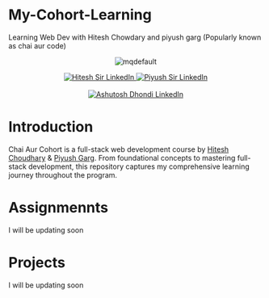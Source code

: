 # My-Cohort-Learning
Learning Web Dev with Hitesh Chowdary and piyush garg (Popularly known as chai aur code)
<p align="center">
  <img src="https://github.com/user-attachments/assets/2341f71d-1711-46ab-9453-7ed14bc4efb1" alt="mqdefault" />
</p>

<p align="center">
  <a href="https://www.linkedin.com/in/hiteshchoudhary/">
    <img src="https://img.shields.io/badge/Hitesh_Sir_LinkedIn:-%40HiteshChowdary-0A66C2?style=for-the-badge&logo=linkedin&logoColor=white" alt="Hitesh Sir LinkedIn"/>
  </a>
  <a href="https://www.linkedin.com/in/piyushgarg195/">
    <img src="https://img.shields.io/badge/Piyush_Sir_LinkedIn:-%40PiyushGarg-0A66C2?style=for-the-badge&logo=linkedin&logoColor=white" alt="Piyush Sir LinkedIn"/>
  </a>
  <br>
  <br>
  <a href="https://www.linkedin.com/in/ashutosh-dhondi-ab5b21143/">
    <img src="https://img.shields.io/badge/My_LinkedIn-%40AshutoshDhondi-0A66C2?style=for-the-badge&logo=linkedin&logoColor=white" alt="Ashutosh Dhondi LinkedIn"/>
  </a>
</p>



# Introduction
Chai Aur Cohort is a full-stack web development course by [Hitesh Choudhary](https://www.youtube.com/@chaiaurcode) & [Piyush Garg](https://www.youtube.com/@piyushgargdev). From foundational concepts to mastering full-stack development, this repository captures my comprehensive learning journey throughout the program.

# Assignmennts
I will be updating soon

# Projects
I will be updating soon
